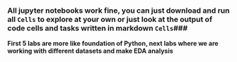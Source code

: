 ### All jupyter notebooks work fine, you can just download and run all `Cells` to explore at your own or just look at the output of code cells and tasks written in markdown `Cells`###
**First 5 labs are more like foundation of Python, next labs where we are working with different datasets and make EDA analysis**
